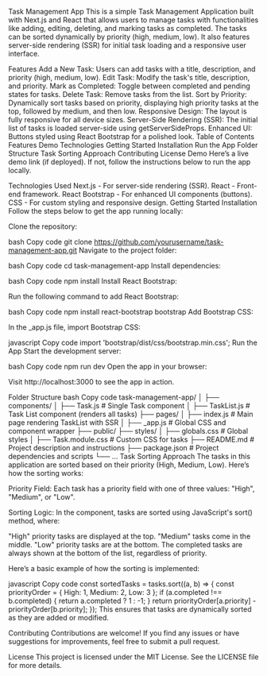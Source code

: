 Task Management App
This is a simple Task Management Application built with Next.js and React that allows users to manage tasks with functionalities like adding, editing, deleting, and marking tasks as completed. The tasks can be sorted dynamically by priority (high, medium, low). It also features server-side rendering (SSR) for initial task loading and a responsive user interface.

Features
Add a New Task: Users can add tasks with a title, description, and priority (high, medium, low).
Edit Task: Modify the task's title, description, and priority.
Mark as Completed: Toggle between completed and pending states for tasks.
Delete Task: Remove tasks from the list.
Sort by Priority: Dynamically sort tasks based on priority, displaying high priority tasks at the top, followed by medium, and then low.
Responsive Design: The layout is fully responsive for all device sizes.
Server-Side Rendering (SSR): The initial list of tasks is loaded server-side using getServerSideProps.
Enhanced UI: Buttons styled using React Bootstrap for a polished look.
Table of Contents
Features
Demo
Technologies
Getting Started
Installation
Run the App
Folder Structure
Task Sorting Approach
Contributing
License
Demo
Here’s a live demo link (if deployed). If not, follow the instructions below to run the app locally.

Technologies Used
Next.js - For server-side rendering (SSR).
React - Front-end framework.
React Bootstrap - For enhanced UI components (buttons).
CSS - For custom styling and responsive design.
Getting Started
Installation
Follow the steps below to get the app running locally:

Clone the repository:

bash
Copy code
git clone https://github.com/yourusername/task-management-app.git
Navigate to the project folder:

bash
Copy code
cd task-management-app
Install dependencies:

bash
Copy code
npm install
Install React Bootstrap:

Run the following command to add React Bootstrap:

bash
Copy code
npm install react-bootstrap bootstrap
Add Bootstrap CSS:

In the _app.js file, import Bootstrap CSS:

javascript
Copy code
import 'bootstrap/dist/css/bootstrap.min.css';
Run the App
Start the development server:

bash
Copy code
npm run dev
Open the app in your browser:

Visit http://localhost:3000 to see the app in action.

Folder Structure
bash
Copy code
task-management-app/
│
├── components/
│   ├── Task.js          # Single Task component
│   ├── TaskList.js      # Task List component (renders all tasks)
├── pages/
│   ├── index.js         # Main page rendering TaskList with SSR
│   ├── _app.js          # Global CSS and component wrapper
├── public/
├── styles/
│   ├── globals.css      # Global styles
│   ├── Task.module.css  # Custom CSS for tasks
├── README.md            # Project description and instructions
├── package.json         # Project dependencies and scripts
└── ...
Task Sorting Approach
The tasks in this application are sorted based on their priority (High, Medium, Low). Here’s how the sorting works:

Priority Field: Each task has a priority field with one of three values: "High", "Medium", or "Low".

Sorting Logic: In the component, tasks are sorted using JavaScript's sort() method, where:

"High" priority tasks are displayed at the top.
"Medium" tasks come in the middle.
"Low" priority tasks are at the bottom.
The completed tasks are always shown at the bottom of the list, regardless of priority.

Here’s a basic example of how the sorting is implemented:

javascript
Copy code
const sortedTasks = tasks.sort((a, b) => {
  const priorityOrder = { High: 1, Medium: 2, Low: 3 };
  if (a.completed !== b.completed) {
    return a.completed ? 1 : -1;
  }
  return priorityOrder[a.priority] - priorityOrder[b.priority];
});
This ensures that tasks are dynamically sorted as they are added or modified.

Contributing
Contributions are welcome! If you find any issues or have suggestions for improvements, feel free to submit a pull request.

License
This project is licensed under the MIT License. See the LICENSE file for more details.